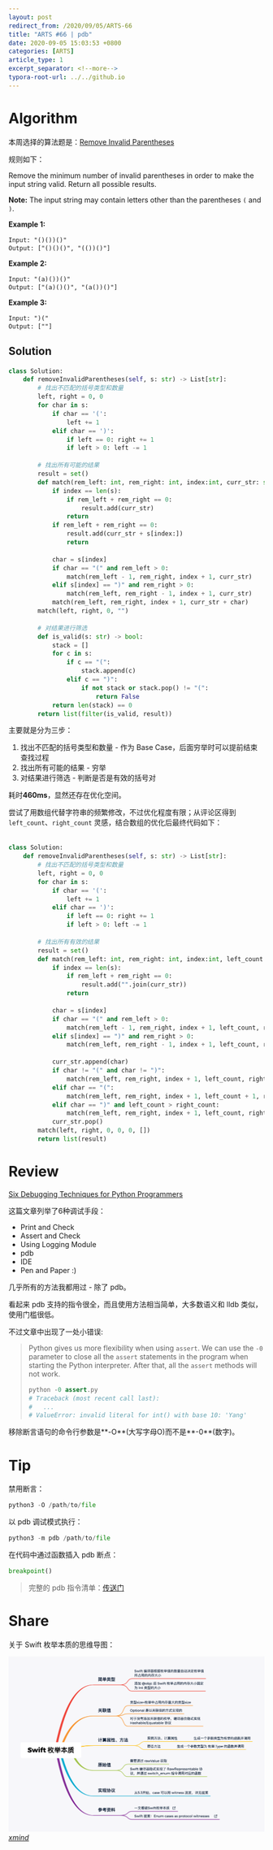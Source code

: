 ```yaml
---
layout: post
redirect_from: /2020/09/05/ARTS-66
title: "ARTS #66 | pdb"
date: 2020-09-05 15:03:53 +0800
categories: [ARTS]
article_type: 1
excerpt_separator: <!--more-->
typora-root-url: ../../github.io
---
```



# Algorithm

本周选择的算法题是：[Remove Invalid Parentheses](https://leetcode.com/problems/remove-invalid-parentheses/)

<!--more-->

规则如下：

Remove the minimum number of invalid parentheses in order to make the input string valid. Return all possible results.

**Note:** The input string may contain letters other than the parentheses `(` and `)`.

**Example 1:**

```
Input: "()())()"
Output: ["()()()", "(())()"]
```

**Example 2:**

```
Input: "(a)())()"
Output: ["(a)()()", "(a())()"]
```

**Example 3:**

```
Input: ")("
Output: [""]
```

## Solution

```python
class Solution:
    def removeInvalidParentheses(self, s: str) -> List[str]:
        # 找出不匹配的括号类型和数量
        left, right = 0, 0
        for char in s:
            if char == '(':
                left += 1
            elif char == ')':
                if left == 0: right += 1
                if left > 0: left -= 1
        
        # 找出所有可能的结果
        result = set()
        def match(rem_left: int, rem_right: int, index:int, curr_str: str):
            if index == len(s):
                if rem_left + rem_right == 0:
                    result.add(curr_str)
                return
            if rem_left + rem_right == 0:
                result.add(curr_str + s[index:])
                return

            char = s[index]
            if char == "(" and rem_left > 0:
                match(rem_left - 1, rem_right, index + 1, curr_str)
            elif s[index] == ")" and rem_right > 0:
                match(rem_left, rem_right - 1, index + 1, curr_str)
            match(rem_left, rem_right, index + 1, curr_str + char)
        match(left, right, 0, "")

        # 对结果进行筛选
        def is_valid(s: str) -> bool:
            stack = []
            for c in s:
                if c == "(":
                    stack.append(c)
                elif c == ")":
                    if not stack or stack.pop() != "(":
                        return False
            return len(stack) == 0
        return list(filter(is_valid, result))
```

主要就是分为三步：

1. 找出不匹配的括号类型和数量 - 作为 Base Case，后面穷举时可以提前结束查找过程
2. 找出所有可能的结果 - 穷举
3. 对结果进行筛选 - 判断是否是有效的括号对

耗时**460ms**，显然还存在优化空间。

尝试了用数组代替字符串的频繁修改，不过优化程度有限；从评论区得到 `left_count`、`right_count` 灵感，结合数组的优化后最终代码如下：

```python

class Solution:
    def removeInvalidParentheses(self, s: str) -> List[str]:
        # 找出不匹配的括号类型和数量
        left, right = 0, 0
        for char in s:
            if char == '(':
                left += 1
            elif char == ')':
                if left == 0: right += 1
                if left > 0: left -= 1
        
        # 找出所有有效的结果
        result = set()
        def match(rem_left: int, rem_right: int, index:int, left_count: int, right_count: int, curr_str: []):
            if index == len(s):
                if rem_left + rem_right == 0:
                    result.add("".join(curr_str))
                return

            char = s[index]
            if char == "(" and rem_left > 0:
                match(rem_left - 1, rem_right, index + 1, left_count, right_count, curr_str)
            elif s[index] == ")" and rem_right > 0:
                match(rem_left, rem_right - 1, index + 1, left_count, right_count, curr_str)
            
            curr_str.append(char)
            if char != "(" and char != ")":
                match(rem_left, rem_right, index + 1, left_count, right_count, curr_str)
            elif char == "(":
                match(rem_left, rem_right, index + 1, left_count + 1, right_count, curr_str)
            elif char == ")" and left_count > right_count:
                match(rem_left, rem_right, index + 1, left_count, right_count + 1, curr_str)
            curr_str.pop()
        match(left, right, 0, 0, 0, [])
        return list(result)
```


# Review

[Six Debugging Techniques for Python Programmers](https://medium.com/techtofreedom/six-debugging-techniques-for-python-programmers-cb25a4baaf4b)

这篇文章列举了6种调试手段：

- Print and Check
- Assert and Check
- Using Logging Module
- pdb
- IDE
- Pen and Paper :)

几乎所有的方法我都用过 - 除了 pdb。

看起来 pdb 支持的指令很全，而且使用方法相当简单，大多数语义和 lldb 类似，使用门槛很低。

不过文章中出现了一处小错误:

> Python gives us more flexibility when using `assert`. We can use the `-0` parameter to close all the `assert` statements in the program when starting the Python interpreter. After that, all the `assert` methods will not work.
>
> ```python
> python -0 assert.py
> # Traceback (most recent call last):
> #   ...
> # ValueError: invalid literal for int() with base 10: 'Yang'
> ```

移除断言语句的命令行参数是**-O**(大写字母O)而不是**-0**(数字)。

# Tip

禁用断言：

```python
python3 -O /path/to/file
```

以 pdb 调试模式执行：

```python
python3 -m pdb /path/to/file
```

在代码中通过函数插入 pdb 断点：

```python
breakpoint()
```


> 完整的 pdb 指令清单：[传送门](https://docs.python.org/3/library/pdb.html)

# Share

关于 Swift 枚举本质的思维导图：

![](https://github.com/zhangao0086/mind/blob/master/Swift%20%E6%9E%9A%E4%B8%BE%E6%9C%AC%E8%B4%A8/Swift%20%E6%9E%9A%E4%B8%BE%E6%9C%AC%E8%B4%A8.png?raw=true)
*[xmind](https://github.com/zhangao0086/mind/blob/master/Swift%20%E6%9E%9A%E4%B8%BE%E6%9C%AC%E8%B4%A8/Swift%20%E6%9E%9A%E4%B8%BE%E6%9C%AC%E8%B4%A8.xmind)*